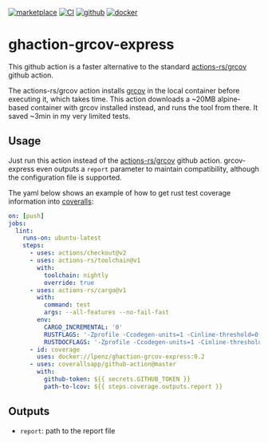 [![marketplace](https://img.shields.io/badge/marketplace-grcov--express-blue?logo=github)](https://github.com/marketplace/actions/grcov-express)
[![CI](https://github.com/lpenz/ghaction-grcov-express/actions/workflows/ci.yml/badge.svg)](https://github.com/lpenz/ghaction-grcov-express/actions/workflows/ci.yml)
[![github](https://img.shields.io/github/v/release/lpenz/ghaction-grcov-express?include_prereleases&label=release&logo=github)](https://github.com/lpenz/ghaction-grcov-express/releases)
[![docker](https://img.shields.io/docker/v/lpenz/ghaction-grcov-express?label=release&logo=docker&sort=semver)](https://hub.docker.com/repository/docker/lpenz/ghaction-grcov-express)

# ghaction-grcov-express

This github action is a faster alternative to the standard
[actions-rs/grcov] github action.

The actions-rs/grcov action installs
[grcov](https://github.com/mozilla/grcov) in the local container
before executing it, which takes time. This action downloads a ~20MB
alpine-based container with grcov installed instead, and runs the tool
from there. It saved ~3min in my very limited tests.


## Usage

Just run this action instead of the [actions-rs/grcov] github
action. grcov-express even outputs a `report` parameter to maintain
compatibility, although the configuration file is supported.

The yaml below shows an example of how to get rust test coverage
information into [coveralls]:

```yml
on: [push]
jobs:
  lint:
    runs-on: ubuntu-latest
    steps:
      - uses: actions/checkout@v2
      - uses: actions-rs/toolchain@v1
        with:
          toolchain: nightly
          override: true
      - uses: actions-rs/cargo@v1
        with:
          command: test
          args: --all-features --no-fail-fast
        env:
          CARGO_INCREMENTAL: '0'
          RUSTFLAGS: '-Zprofile -Ccodegen-units=1 -Cinline-threshold=0 -Clink-dead-code -Coverflow-checks=off -Cpanic=abort -Zpanic_abort_tests'
          RUSTDOCFLAGS: '-Zprofile -Ccodegen-units=1 -Cinline-threshold=0 -Clink-dead-code -Coverflow-checks=off -Cpanic=abort -Zpanic_abort_tests'
      - id: coverage
        uses: docker://lpenz/ghaction-grcov-express:0.2
      - uses: coverallsapp/github-action@master
        with:
          github-token: ${{ secrets.GITHUB_TOKEN }}
          path-to-lcov: ${{ steps.coverage.outputs.report }}
```


## Outputs

- `report`: path to the report file

[actions-rs/grcov]: https://github.com/actions-rs/grcov
[coveralls]: https://coveralls.io/

